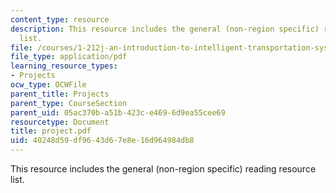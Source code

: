 ```yaml
---
content_type: resource
description: This resource includes the general (non-region specific) reading resource
  list.
file: /courses/1-212j-an-introduction-to-intelligent-transportation-systems-spring-2005/40248d59df9643d67e8e16d964984db8_project.pdf
file_type: application/pdf
learning_resource_types:
- Projects
ocw_type: OCWFile
parent_title: Projects
parent_type: CourseSection
parent_uid: 05ac370b-a51b-423c-e469-6d9ea55cee69
resourcetype: Document
title: project.pdf
uid: 40248d59-df96-43d6-7e8e-16d964984db8
---
```

This resource includes the general (non-region specific) reading resource list.

